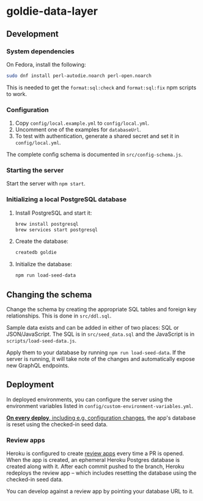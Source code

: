 # goldie-data-layer

## Development

### System dependencies

On Fedora, install the following:

```sh
sudo dnf install perl-autodie.noarch perl-open.noarch
```

This is needed to get the `format:sql:check` and `format:sql:fix` npm scripts
to work.

### Configuration

1. Copy `config/local.example.yml` to `config/local.yml`.
2. Uncomment one of the examples for `databaseUrl`.
3. To test with authentication, generate a shared secret and set it in
   `config/local.yml`.

The complete config schema is documented in `src/config-schema.js`.

### Starting the server

Start the server with `npm start`.

### Initializing a local PostgreSQL database

1. Install PostgreSQL and start it:

   ```sh
   brew install postgresql
   brew services start postgresql
   ```

2. Create the database:

   ```sh
   createdb goldie
   ```

3. Initialize the database:
   ```sh
   npm run load-seed-data
   ```

## Changing the schema

Change the schema by creating the appropriate SQL tables and foreign key
relationships. This is done in `src/ddl.sql`.

Sample data exists and can be added in either of two places: SQL or
JSON/JavaScript. The SQL is in `src/seed_data.sql` and the JavaScript is in
`scripts/load-seed-data.js`.

Apply them to your database by running `npm run load-seed-data`. If the
server is running, it will take note of the changes and automatically expose
new GraphQL endpoints.

## Deployment

In deployed environments, you can configure the server using the environment
variables listed in `config/custom-environment-variables.yml`.

[**On every deploy**, including e.g. configuration changes][when], the app's
database is reset using the checked-in seed data.

[when]: https://devcenter.heroku.com/articles/release-phase#when-does-the-release-command-run

### Review apps

Heroku is configured to create [review apps][] every time a PR is opened.
When the app is created, an ephemeral Heroku Postgres database is created
along with it. After each commit pushed to the branch, Heroku redeploys the
review app &ndash; which includes resetting the database using the checked-in
seed data.

You can develop against a review app by pointing your database URL to it.

[review apps]: https://devcenter.heroku.com/articles/github-integration-review-apps
